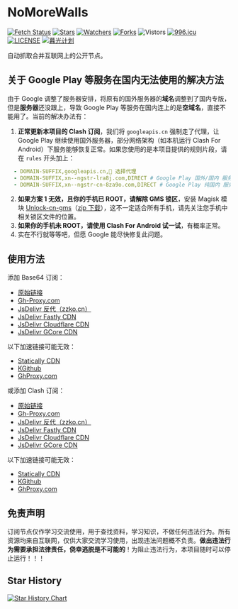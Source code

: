 # NoMoreWalls

[![Fetch Status](https://github.com/peasoft/NoMoreWalls/actions/workflows/fetch.yml/badge.svg)](https://github.com/peasoft/NoMoreWalls/actions/workflows/fetch.yml) [![Stars](https://img.shields.io/github/stars/peasoft/NoMoreWalls)](https://github.com/peasoft/NoMoreWalls/stargazers) [![Watchers](https://img.shields.io/github/watchers/peasoft/NoMoreWalls)](https://github.com/peasoft/NoMoreWalls/watchers) [![Forks](https://img.shields.io/github/forks/peasoft/NoMoreWalls)](https://github.com/peasoft/NoMoreWalls/forks) ![Vistors](https://visitor-badge.laobi.icu/badge?page_id=peasoft.NoMoreWalls) [![996.icu](https://img.shields.io/badge/link-996.icu-red.svg)](https://996.icu) [![LICENSE](https://img.shields.io/badge/license-Anti%20996-blue.svg)](https://github.com/peasoft/NoMoreWalls/blob/master/LICENSE.md) [![暮光计划](https://img.shields.io/badge/link-暮光计划--向戒网瘾学校宣战-red.svg)](https://proj3ctaurora.tilda.ws/)

自动抓取合并互联网上的公开节点。


## 关于 Google Play 等服务在国内无法使用的解决方法

由于 Google 调整了服务器安排，将原有的国外服务器的**域名**调整到了国内专版，但是**服务器**还没跟上，导致 Google Play 等服务在国内连上的是**空域名**，直接不能用了。当前的解决办法有：

1. **正常更新本项目的 Clash 订阅**，我们将 `googleapis.cn` 强制走了代理，让 Google Play 继续使用国外服务器，部分网络架构（如本机运行 Clash For Android）下服务能够恢复正常。如果您使用的是本项目提供的规则片段，请在 `rules` 开头加上：
```yaml
  - DOMAIN-SUFFIX,googleapis.cn,🚀 选择代理
  - DOMAIN-SUFFIX,xn--ngstr-lra8j.com,DIRECT # Google Play 国外/国内 服务器
  - DOMAIN-SUFFIX,xn--ngstr-cn-8za9o.com,DIRECT # Google Play 纯国内 服务器，尚未完成部署
```
2. **如果方案 1 无效，且你的手机已 ROOT，请解除 GMS 锁区**，安装 Magisk 模块 [Unlock-cn-gms](https://github.com/fei-ke/unlock-cn-gms)（[zip 下载](https://github.com/fei-ke/unlock-cn-gms/releases/download/v3.4/unlock-cn-gms-v3.4.zip)），这不一定适合所有手机，请先关注您手机中相关锁区文件的位置。
3. **如果你的手机未 ROOT，请使用 Clash For Android 试一试**，有概率正常。
4. 实在不行就等等吧，但愿 Google 能尽快修复此问题。



## 使用方法

添加 Base64 订阅：
- [原始链接](https://raw.githubusercontent.com/PrimarySchoolChief/NoMoreWalls/master/list.txt)
- [Gh-Proxy.com](https://gh-proxy.com/https://raw.githubusercontent.com/PrimarySchoolChief/NoMoreWalls/master/list.txt)
- [JsDelivr 反代（zzko.cn）](https://cdn.jsdelivr.us/gh/PrimarySchoolChief/NoMoreWalls@master/list.txt)
- [JsDelivr Fastly CDN](https://fastly.jsdelivr.net/gh/PrimarySchoolChief/NoMoreWalls@master/list.txt)
- [JsDelivr Cloudflare CDN](https://testingcf.jsdelivr.net/gh/PrimarySchoolChief/NoMoreWalls@master/list.txt)
- [JsDelivr GCore CDN](https://gcore.jsdelivr.net/gh/PrimarySchoolChief/NoMoreWalls@master/list.txt)

以下加速链接可能无效：
- [Statically CDN](https://cdn.statically.io/gh/PrimarySchoolChief/NoMoreWalls/master/list.txt)
- [KGithub](https://raw.kgithub.com/PrimarySchoolChief/NoMoreWalls/master/list.txt)
- [GhProxy.com](https://ghproxy.com/https://raw.githubusercontent.com/PrimarySchoolChief/NoMoreWalls/master/list.txt)

或添加 Clash 订阅：
- [原始链接](https://raw.githubusercontent.com/PrimarySchoolChief/NoMoreWalls/master/list.yml)
- [Gh-Proxy.com](https://gh-proxy.com/https://raw.githubusercontent.com/PrimarySchoolChief/NoMoreWalls/master/list.yml)
- [JsDelivr 反代（zzko.cn）](https://cdn.jsdelivr.us/gh/PrimarySchoolChief/NoMoreWalls@master/list.yml)
- [JsDelivr Fastly CDN](https://fastly.jsdelivr.net/gh/PrimarySchoolChief/NoMoreWalls@master/list.yml)
- [JsDelivr Cloudflare CDN](https://testingcf.jsdelivr.net/gh/PrimarySchoolChief/NoMoreWalls@master/list.yml)
- [JsDelivr GCore CDN](https://gcore.jsdelivr.net/gh/PrimarySchoolChief/NoMoreWalls@master/list.yml)

以下加速链接可能无效：
- [Statically CDN](https://cdn.statically.io/gh/PrimarySchoolChief/NoMoreWalls/master/list.yml)
- [KGithub](https://raw.kgithub.com/PrimarySchoolChief/NoMoreWalls/master/list.yml)
- [GhProxy.com](https://ghproxy.com/https://raw.githubusercontent.com/PrimarySchoolChief/NoMoreWalls/master/list.yml)

## 免责声明

订阅节点仅作学习交流使用，用于查找资料，学习知识，不做任何违法行为。所有资源均来自互联网，仅供大家交流学习使用，出现违法问题概不负责。**做出违法行为需要承担法律责任，侥幸逃脱是不可能的**！为阻止违法行为，本项目随时可以停止运行！！！



## Star History

<a href="https://star-history.com/#peasoft/NoMoreWalls">
  <picture>
    <source media="(prefers-color-scheme: dark)" srcset="https://api.star-history.com/svg?repos=peasoft/NoMoreWalls&theme=dark" />
    <source media="(prefers-color-scheme: light)" srcset="https://api.star-history.com/svg?repos=peasoft/NoMoreWalls" />
    <img alt="Star History Chart" src="https://api.star-history.com/svg?repos=peasoft/NoMoreWalls" />
  </picture>
</a>
